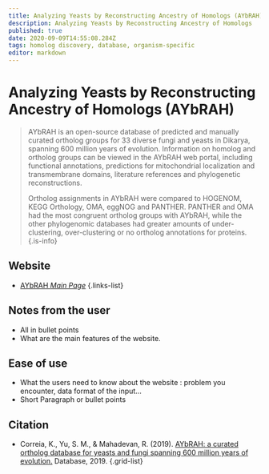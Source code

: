 ```yaml
---
title: Analyzing Yeasts by Reconstructing Ancestry of Homologs (AYbRAH)
description: Analyzing Yeasts by Reconstructing Ancestry of Homologs
published: true
date: 2020-09-09T14:55:08.284Z
tags: homolog discovery, database, organism-specific
editor: markdown
---
```


# Analyzing Yeasts by Reconstructing Ancestry of Homologs (AYbRAH)

> AYbRAH is an open-source database of predicted and manually curated ortholog groups for 33 diverse fungi and yeasts in Dikarya, spanning 600 million years of evolution. Information on homolog and ortholog groups can be viewed in the AYbRAH web portal, including functional annotations, predictions for mitochondrial localization and transmembrane domains, literature references and phylogenetic reconstructions.
>
> Ortholog assignments in AYbRAH were compared to HOGENOM, KEGG Orthology, OMA, eggNOG and PANTHER. PANTHER and OMA had the most congruent ortholog groups with AYbRAH, while the other phylogenomic databases had greater amounts of under-clustering, over-clustering or no ortholog annotations for proteins.
{.is-info}

 

## Website 

- [AYbRAH *Main Page*](https://lmse.github.io/aybrah/)
 {.links-list}

## Notes from the user
 
 - All in bullet points
 - What are the main features of the website.

 
## Ease of use

- What the users need to know about the website : problem you encounter, data format of the input...
- Short Paragraph or bullet points


## Citation 

- Correia, K., Yu, S. M., & Mahadevan, R. (2019). [AYbRAH: a curated ortholog database for yeasts and fungi spanning 600 million years of evolution.](https://academic.oup.com/database/article/doi/10.1093/database/baz022/5403499#132523203) Database, 2019.
{.grid-list}